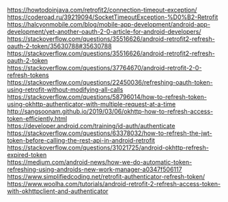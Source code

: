 https://howtodoinjava.com/retrofit2/connection-timeout-exception/ <br/>
https://coderoad.ru/39219094/SocketTimeoutException-%D0%B2-Retrofit <br/>
https://halcyonmobile.com/blog/mobile-app-development/android-app-development/yet-another-oauth-2-0-article-for-android-developers/ <br/>
https://stackoverflow.com/questions/35516626/android-retrofit2-refresh-oauth-2-token/35630788#35630788 <br/>
https://stackoverflow.com/questions/35516626/android-retrofit2-refresh-oauth-2-token <br/>
https://stackoverflow.com/questions/37764670/android-retrofit-2-0-refresh-tokens <br/>
https://stackoverflow.com/questions/22450036/refreshing-oauth-token-using-retrofit-without-modifying-all-calls <br/>
https://stackoverflow.com/questions/58796014/how-to-refresh-token-using-okhttp-authenticator-with-multiple-request-at-a-time <br/>
http://sangsoonam.github.io/2019/03/06/okhttp-how-to-refresh-access-token-efficiently.html <br/>
https://developer.android.com/training/id-auth/authenticate <br/>
https://stackoverflow.com/questions/63378032/how-to-refresh-the-jwt-token-before-calling-the-rest-api-in-android-retrofit <br/>
https://stackoverflow.com/questions/31021725/android-okhttp-refresh-expired-token <br/>
https://medium.com/android-news/how-we-do-automatic-token-refreshing-using-androids-new-work-manager-a0347f506117 <br/>
https://www.simplifiedcoding.net/retrofit-authenticator-refresh-token/ <br/>
https://www.woolha.com/tutorials/android-retrofit-2-refresh-access-token-with-okhttpclient-and-authenticator <br/>
